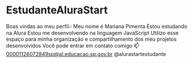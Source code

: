 # EstudanteAluraStart
Boas vindas ao meu perfil🎶
Meu nome é Mariana Pimenta
Estou estudando na Alura
Estou me desenvolvendo na linguagem JavaScript
Utilizo esse espaço para minha organização e compartilhamento dos meu projetos desenvolvidos
Você pode entrar em contato comigo 📫
00001126072849sp@al.educacao.sp.gov.br
@alurastartestudante
